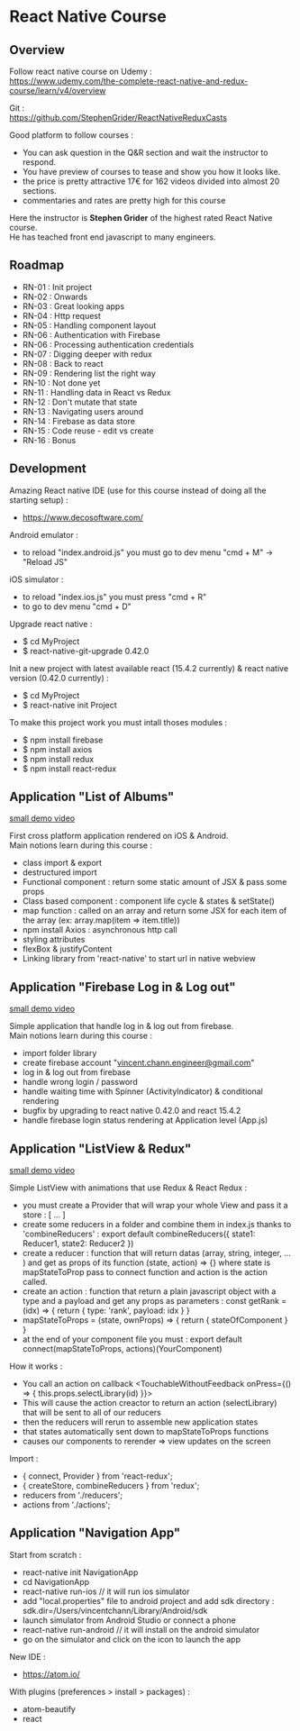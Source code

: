# React Native Course

## Overview

Follow react native course on Udemy :   
https://www.udemy.com/the-complete-react-native-and-redux-course/learn/v4/overview  

Git :  
https://github.com/StephenGrider/ReactNativeReduxCasts  

Good platform to follow courses :  
- You can ask question in the Q&R section and wait the instructor to respond.  
- You have preview of courses to tease and show you how it looks like.
- the price is pretty attractive 17€ for 162 videos divided into almost 20 sections.
- commentaries and rates are pretty high for this course 
  
Here the instructor is **Stephen Grider** of the highest rated React Native course.  
He has teached front end javascript to many engineers.

## Roadmap

- RN-01 : Init project
- RN-02 : Onwards
- RN-03 : Great looking apps
- RN-04 : Http request
- RN-05 : Handling component layout
- RN-06 : Authentication with Firebase
- RN-06 : Processing authentication credentials
- RN-07 : Digging deeper with redux
- RN-08 : Back to react
- RN-09 : Rendering list the right way
- RN-10 : Not done yet
- RN-11 : Handling data in React vs Redux
- RN-12 : Don't mutate that state
- RN-13 : Navigating users around
- RN-14 : Firebase as data store
- RN-15 : Code reuse - edit vs create
- RN-16 : Bonus

## Development

Amazing React native IDE (use for this course instead of doing all the starting setup) :   
- https://www.decosoftware.com/  
  
Android emulator :  
- to reload "index.android.js" you must go to dev menu "cmd + M" -> "Reload JS"
  
iOS simulator :   
- to reload "index.ios.js" you must press "cmd + R"
- to go to dev menu "cmd + D"

Upgrade react native :  
- $ cd MyProject
- $ react-native-git-upgrade 0.42.0

Init a new project with latest available react (15.4.2 currently) & react native version (0.42.0 currently) :
- $ cd MyProject
- $ react-native init Project

To make this project work you must intall thoses modules :
- $ npm install firebase
- $ npm install axios
- $ npm install redux
- $ npm install react-redux

## Application "List of Albums" 

[small demo video](albums.gif)

First cross platform application rendered on iOS & Android.  
Main notions learn during this course :
- class import & export
- destructured import
- Functional component : return some static amount of JSX & pass some props
- Class based component : component life cycle & states & setState()
- map function : called on an array and return some JSX for each item of the array (ex: array.map(item => <Text>item.title</Text>))
- npm install Axios : asynchronous http call 
- styling attributes
- flexBox & justifyContent
- Linking library from 'react-native' to start url in native webview

## Application "Firebase Log in & Log out" 

[small demo video](login_logout.gif)

Simple application that handle log in & log out from firebase.   
Main notions learn during this course :  
- import folder library 
- create firebase account "vincent.chann.engineer@gmail.com"
- log in & log out from firebase 
- handle wrong login / password
- handle waiting time with Spinner (ActivityIndicator) & conditional rendering
- bugfix by upgrading to react native 0.42.0 and react 15.4.2
- handle firebase login status rendering at Application level (App.js) 

## Application "ListView & Redux"

[small demo video](redux.gif)

Simple ListView with animations that use Redux & React Redux :
- you must create a Provider that will wrap your whole View and pass it a store : 
<Provider store={createStore(reducers)}><View>[ ... ]</View></Provider>
- create some reducers in a folder and combine them in index.js thanks to 'combineReducers' :
export default combineReducers({ state1: Reducer1, state2: Reducer2 })
- create a reducer : function that will return datas (array, string, integer, ... ) and get as props of its function (state, action) => {} where state is mapStateToProp pass to connect function and action is the action called.
- create an action : function that return a plain javascript object with a type and a payload and get any props as parameters :
const getRank = (idx) => { return { type: 'rank', payload: idx } }
- mapStateToProps = (state, ownProps) => { return { stateOfComponent } }
- at the end of your component file you must :
export default connect(mapStateToProps, actions)(YourComponent)

How it works :
- You call an action on callback <TouchableWithoutFeedback onPress={() => { this.props.selectLibrary(id) }}>
- This will cause the action creactor to return an action (selectLibrary) that will be sent to all of our reducers
- then the reducers will rerun to assemble new application states
- that states automatically sent down to mapStateToProps functions
- causes our components to rerender
=> view updates on the screen

Import :
- { connect, Provider } from 'react-redux';
- { createStore, combineReducers } from 'redux';
- reducers from './reducers';
- actions from './actions';

## Application "Navigation App"

Start from scratch :
- react-native init NavigationApp
- cd NavigationApp
- react-native run-ios // it will run ios simulator
- add "local.properties" file to android project and add sdk directory : sdk.dir=/Users/vincentchann/Library/Android/sdk
- launch simulator from Android Studio or connect a phone
- react-native run-android // it will install on the android simulator
- go on the simulator and click on the icon to launch the app

New IDE : 
- https://atom.io/  

With plugins (preferences > install > packages) :
- atom-beautify
- react
